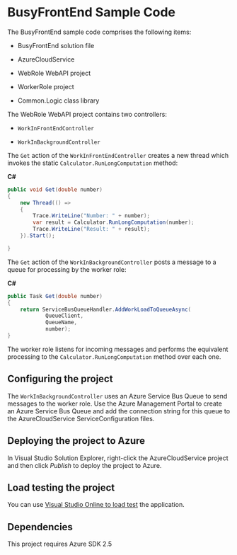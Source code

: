 # BusyFrontEnd Sample Code

The BusyFrontEnd sample code comprises the following items:

* BusyFrontEnd solution file

* AzureCloudService

* WebRole WebAPI project

* WorkerRole project

* Common.Logic class library

The WebRole WebAPI project contains two controllers:

* `WorkInFrontEndController`

* `WorkInBackgroundController`


The `Get` action of the `WorkInFrontEndController` creates a new thread which invokes the static `Calculator.RunLongComputation` method:

**C#**

``` C#
public void Get(double number)
{
    new Thread(() =>
    {
        Trace.WriteLine("Number: " + number);
        var result = Calculator.RunLongComputation(number);
        Trace.WriteLine("Result: " + result);
    }).Start();

}
```

The `Get` action of the `WorkInBackgroundController` posts a message to a queue for processing by the worker role:

**C#**

``` C#
public Task Get(double number)
{
    return ServiceBusQueueHandler.AddWorkLoadToQueueAsync(
            QueueClient,
            QueueName,
            number);
}
```
The worker role listens for incoming messages and performs the equivalent processing to the `Calculator.RunLongComputation` method over each one.

## Configuring the project

The `WorkInBackgroundController` uses an Azure Service Bus Queue to send messages to the worker role. Use the Azure Management Portal to create an Azure Service Bus Queue and add the connection string for this queue to the AzureCloudService ServiceConfiguration files.

## Deploying the project to Azure

In Visual Studio Solution Explorer, right-click the AzureCloudService project and then click *Publish* to deploy the project to Azure.

## Load testing the project

You can use [Visual Studio Online to load test](http://www.visualstudio.com/en-us/get-started/load-test-your-app-vs.aspx) the application.

## Dependencies

This project requires Azure SDK 2.5
